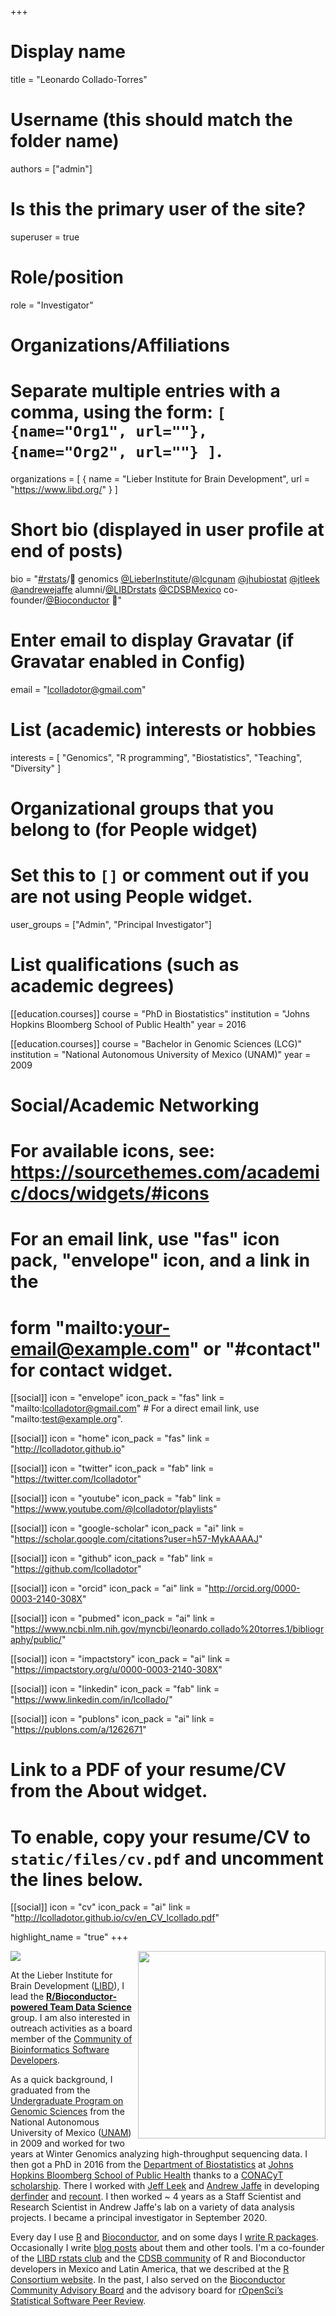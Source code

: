 +++
# Display name
title = "Leonardo Collado-Torres"

# Username (this should match the folder name)
authors = ["admin"]

# Is this the primary user of the site?
superuser = true

# Role/position
role = "Investigator"

# Organizations/Affiliations
#   Separate multiple entries with a comma, using the form: `[ {name="Org1", url=""}, {name="Org2", url=""} ]`.
organizations = [ { name = "Lieber Institute for Brain Development", url = "https://www.libd.org/" } ]

# Short bio (displayed in user profile at end of posts)
bio = "[#rstats](https://twitter.com/search?q=%23rstats&src=hashtag_click)/🧠 genomics [@LieberInstitute](https://twitter.com/LieberInstitute)/[@lcgunam](https://twitter.com/lcgunam) [@jhubiostat](https://twitter.com/jhubiostat) [@jtleek](https://twitter.com/jtleek) [@andrewejaffe](https://twitter.com/andrewejaffe) alumni/[@LIBDrstats](https://twitter.com/LIBDrstats) [@CDSBMexico](https://twitter.com/CDSBMexico) co-founder/[@Bioconductor](https://twitter.com/Bioconductor) 🚕"

# Enter email to display Gravatar (if Gravatar enabled in Config)
email = "lcolladotor@gmail.com"

# List (academic) interests or hobbies
interests = [
  "Genomics",
  "R programming",
  "Biostatistics",
  "Teaching",
  "Diversity"
]

# Organizational groups that you belong to (for People widget)
#   Set this to `[]` or comment out if you are not using People widget.
user_groups = ["Admin", "Principal Investigator"]

# List qualifications (such as academic degrees)
[[education.courses]]
  course = "PhD in Biostatistics"
  institution = "Johns Hopkins Bloomberg School of Public Health"
  year = 2016

[[education.courses]]
  course = "Bachelor in Genomic Sciences (LCG)"
  institution = "National Autonomous University of Mexico (UNAM)"
  year = 2009

# Social/Academic Networking
# For available icons, see: https://sourcethemes.com/academic/docs/widgets/#icons
#   For an email link, use "fas" icon pack, "envelope" icon, and a link in the
#   form "mailto:your-email@example.com" or "#contact" for contact widget.

[[social]]
  icon = "envelope"
  icon_pack = "fas"
  link = "mailto:lcolladotor@gmail.com"  # For a direct email link, use "mailto:test@example.org".

[[social]]
  icon = "home"
  icon_pack = "fas"
  link = "http://lcolladotor.github.io"

[[social]]
  icon = "twitter"
  icon_pack = "fab"
  link = "https://twitter.com/lcolladotor"
  
[[social]]
  icon = "youtube"
  icon_pack = "fab"
  link = "https://www.youtube.com/@lcolladotor/playlists"

[[social]]
  icon = "google-scholar"
  icon_pack = "ai"
  link = "https://scholar.google.com/citations?user=h57-MykAAAAJ"

[[social]]
  icon = "github"
  icon_pack = "fab"
  link = "https://github.com/lcolladotor"

[[social]]
  icon = "orcid"
  icon_pack = "ai"
  link = "http://orcid.org/0000-0003-2140-308X"
  
[[social]]
  icon = "pubmed"
  icon_pack = "ai"
  link = "https://www.ncbi.nlm.nih.gov/myncbi/leonardo.collado%20torres.1/bibliography/public/"

[[social]]
  icon = "impactstory"
  icon_pack = "ai"
  link = "https://impactstory.org/u/0000-0003-2140-308X"

[[social]]
    icon = "linkedin"
    icon_pack = "fab"
    link = "https://www.linkedin.com/in/lcollado/"

[[social]]
  icon = "publons"
  icon_pack = "ai"
  link = "https://publons.com/a/1262671"

# Link to a PDF of your resume/CV from the About widget.
# To enable, copy your resume/CV to `static/files/cv.pdf` and uncomment the lines below.
[[social]]
  icon = "cv"
  icon_pack = "ai"
  link = "http://lcolladotor.github.io/cv/en_CV_lcollado.pdf"

highlight_name = "true"
+++

<img src="/media/Leo_transparente.png" width="300px" align="right"/>

![](http://ghchart.rshah.org/DA2536/lcolladotor.svg)

At the Lieber Institute for Brain Development ([LIBD](https://www.libd.org/)), I lead the [**R/Bioconductor-powered Team Data Science**](https://lcolladotor.github.io/#about) group. I am also interested in outreach activities as a board member of the [Community of Bioinformatics Software Developers](https://comunidadbioinfo.github.io/#people). 

As a quick background, I graduated from the [Undergraduate Program on Genomic Sciences](http://www.lcg.unam.mx/about) from the National Autonomous University of Mexico ([UNAM](http://unam.mx/)) in 2009 and worked for two years at Winter Genomics analyzing high-throughput sequencing data. I then got a PhD in 2016 from the [Department of Biostatistics](http://www.jhsph.edu/departments/biostatistics/) at [Johns Hopkins Bloomberg School of Public Health](http://www.jhsph.edu/) thanks to a [CONACyT scholarship](http://www.conacyt.gob.mx/). There I worked with [Jeff Leek](http://jtleek.com/) and [Andrew Jaffe](http://aejaffe.com/) in developing [derfinder](http://bioconductor.org/packages/derfinder) and [recount](http://bioconductor.org/packages/recount). I then worked ~ 4 years as a Staff Scientist and Research Scientist in Andrew Jaffe's lab on a variety of data analysis projects. I became a principal investigator in September 2020.

Every day I use [R](http://cran.r-project.org/) and [Bioconductor](http://www.bioconductor.org/), and on some days I [write R packages](https://lcolladotor.github.io/pkgs/). Occasionally I write [blog posts](http://lcolladotor.github.io/#blog) about them and other tools. I'm a co-founder of the [LIBD rstats club](http://LieberInstitute.github.io/rstatsclub/) and the [CDSB community](https://comunidadbioinfo.github.io) of R and Bioconductor developers in Mexico and Latin America, that we described at the [R Consortium website](https://www.r-consortium.org/blog/2020/03/18/cdsb-diversity-and-outreach-hotspot-in-mexico). In the past, I also served on the [Bioconductor Community Advisory Board](http://bioconductor.org/about/community-advisory-board/) and the advisory board for [rOpenSci’s Statistical Software Peer Review](https://ropensci.org/stat-software-review/).
